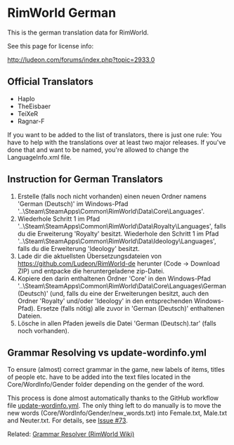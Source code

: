 RimWorld German
================

This is the german translation data for RimWorld.

See this page for license info:

http://ludeon.com/forums/index.php?topic=2933.0

Official Translators
--------------------
- Haplo
- TheEisbaer
- TeiXeR
- Ragnar-F

If you want to be added to the list of translators, there is just one rule:
You have to help with the translations over at least two major releases.
If you've done that and want to be named, you're allowed to change the LanguageInfo.xml file.

Instruction for German Translators
----------------------------------
1. Erstelle (falls noch nicht vorhanden) einen neuen Ordner namens 'German (Deutsch)' im Windows-Pfad '..\Steam\SteamApps\Common\RimWorld\Data\Core\Languages'.
2. Wiederhole Schritt 1 im Pfad '..\Steam\SteamApps\Common\RimWorld\Data\Royalty\Languages', falls du die Erweiterung 'Royalty' besitzt.
Wiederhole den Schritt 1 im Pfad '..\Steam\SteamApps\Common\RimWorld\Data\Ideology\Languages', falls du die Erweiterung 'Ideology' besitzt.
3. Lade dir die aktuellsten Übersetzungsdateien von https://github.com/Ludeon/RimWorld-de herunter (Code -> Download ZIP) und entpacke die heruntergeladene zip-Datei.
4. Kopiere den darin enthaltenen Ordner 'Core' in den Windows-Pfad '..\Steam\SteamApps\Common\RimWorld\Data\Core\Languages\German (Deutsch)' (und, falls du eine der Erweiterungen besitzt, auch den Ordner 'Royalty' und/oder 'Ideology' in den entsprechenden Windows-Pfad). Ersetze (falls nötig) alle zuvor in 'German (Deutsch)' enthaltenen Dateien.
5. Lösche in allen Pfaden jeweils die Datei 'German (Deutsch).tar' (falls noch vorhanden).

Grammar Resolving vs update-wordinfo.yml
----------------------------------------
To ensure (almost) correct grammar in the game, new labels of items, titles of people etc. have to be added into the text files located in the Core/WordInfo/Gender folder depending on the gender of the word.

This process is done almost automatically thanks to the GitHub workflow file [update-wordinfo.yml](https://github.com/Ludeon/RimWorld-de/blob/master/.github/workflows/update-wordinfo.yml). The only thing left to do manually is to move the new words (Core/WordInfo/Gender/new_words.txt) into Female.txt, Male.txt and Neuter.txt. For details, see [Issue #73](https://github.com/Ludeon/RimWorld-de/issues/73).

Related: [Grammar Resolver (RimWorld Wiki)](https://rimworldwiki.com/wiki/Modding_Tutorials/GrammarResolver)
